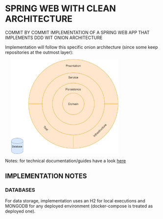 # SPRING WEB WITH CLEAN ARCHITECTURE

COMMIT BY COMMIT IMPLEMENTATION OF A SPRING WEB APP THAT IMPLEMENTS DDD WIT ONION ARCHITECTURE

Implementation will follow this specific onion architecture (since some keep repositories at the outmost layer):

<img src="docs-resources/OnionArchitecture.png" style="margin-left: 20px; display: block;" width="350" height="310" alt="architecture">

Notes: for technical documentation/guides have a look [here](docs-resources/TECH-DOC.md)

## IMPLEMENTATION NOTES

### DATABASES

For data storage, implementation uses an H2 for local executions and MONGODB for any deployed environment (docker-compose is treated as deployed one).
